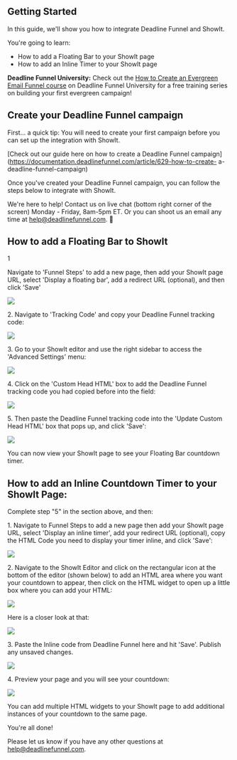 ## Getting Started

In this guide, we'll show you how to integrate Deadline Funnel and ShowIt.

You're going to learn:

  * How to add a Floating Bar to your ShowIt page
  * How to add an Inline Timer to your ShowIt page

**Deadline Funnel University:** Check out the [How to Create an Evergreen
Email Funnel course](https://university.deadlinefunnel.com/courses/evergreen)
on Deadline Funnel University for a free training series on building your
first evergreen campaign!

##  Create your Deadline Funnel campaign

First... a quick tip: You will need to create your first campaign before you
can set up the integration with ShowIt.  

[Check out our guide here on how to create a Deadline Funnel
campaign](https://documentation.deadlinefunnel.com/article/629-how-to-create-
a-deadline-funnel-campaign)  

Once you've created your Deadline Funnel campaign, you can follow the steps
below to integrate with ShowIt.  

We're here to help! Contact us on live chat (bottom right corner of the
screen) Monday - Friday, 8am-5pm ET. Or you can shoot us an email any time at
help@deadlinefunnel.com. 🙂

## How to add a Floating Bar to ShowIt

1

    

Navigate to 'Funnel Steps' to add a new page, then add your ShowIt page URL,
select 'Display a floating bar', add a redirect URL (optional), and then click
'Save'

![](https://s3.amazonaws.com/helpscout.net/docs/assets/53974d6ce4b0c76107b109d1/images/5e42c5d82c7d3a7e9ae7916b/file-CJQkHxiYf4.jpg)

2\. Navigate to 'Tracking Code' and copy your Deadline Funnel tracking code: 

![](https://s3.amazonaws.com/helpscout.net/docs/assets/53974d6ce4b0c76107b109d1/images/5e42c87b04286364bc952c0b/file-fgWtnbXApA.jpg)

3\. Go to your ShowIt editor and use the right sidebar to access the 'Advanced Settings' menu: 

![](https://s3.amazonaws.com/helpscout.net/docs/assets/53974d6ce4b0c76107b109d1/images/5e42c99a04286364bc952c23/file-SolmqKYfof.jpg)

4\. Click on the 'Custom Head HTML' box to add the Deadline Funnel tracking code you had copied before into the field:   

![](https://s3.amazonaws.com/helpscout.net/docs/assets/53974d6ce4b0c76107b109d1/images/5e42cde72c7d3a7e9ae79229/file-1dFmadOO9e.jpg)

5\. Then paste the Deadline Funnel tracking code into the 'Update Custom Head HTML' box that pops up, and click 'Save':   

![](https://s3.amazonaws.com/helpscout.net/docs/assets/53974d6ce4b0c76107b109d1/images/5e42ced12c7d3a7e9ae7923a/file-vP4g6UUxsR.jpg)

You can now view your ShowIt page to see your Floating Bar countdown timer.

## How to add an Inline Countdown Timer to your ShowIt Page:

Complete step "5" in the section above, and then:

1\. Navigate to Funnel Steps to add a new page then add your ShowIt page URL, select 'Display an inline timer', add your redirect URL (optional), copy the HTML Code you need to display your timer inline, and click 'Save': 

![](https://s3.amazonaws.com/helpscout.net/docs/assets/53974d6ce4b0c76107b109d1/images/5c783cd22c7d3a0cb9321570/file-hMgAYWDhqC.png)

2\. Navigate to the ShowIt Editor and click on the rectangular icon at the bottom of the editor (shown below) to add an HTML area where you want your countdown to appear, then click on the HTML widget to open up a little box where you can add your HTML: 

![](https://s3.amazonaws.com/helpscout.net/docs/assets/53974d6ce4b0c76107b109d1/images/5e42d03804286364bc952cbc/file-4kFOk0q5NJ.jpg)

Here is a closer look at that:

![](https://s3.amazonaws.com/helpscout.net/docs/assets/53974d6ce4b0c76107b109d1/images/5e42d06c04286364bc952cbe/file-56nXE3mI3v.jpg)

3\. Paste the Inline code from Deadline Funnel here and hit 'Save'. Publish any unsaved changes. 

![](https://s3.amazonaws.com/helpscout.net/docs/assets/53974d6ce4b0c76107b109d1/images/5e42d0c72c7d3a7e9ae7926a/file-37OIkrJkt6.jpg)

4\. Preview your page and you will see your countdown: 

![](https://s3.amazonaws.com/helpscout.net/docs/assets/53974d6ce4b0c76107b109d1/images/578ea8909033602936036f23/file-SZYioYAkDD.png)

You can add multiple HTML widgets to your ShowIt page to add additional
instances of your countdown to the same page.

You're all done!

Please let us know if you have any other questions at
[help@deadlinefunnel.com](mailto:mailto:help@deadlinefunnel.com).

